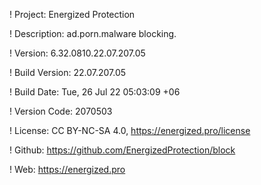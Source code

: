 ! Project: Energized Protection

! Description: ad.porn.malware blocking.

! Version: 6.32.0810.22.07.207.05

! Build Version: 22.07.207.05

! Build Date: Tue, 26 Jul 22 05:03:09 +06

! Version Code: 2070503

! License: CC BY-NC-SA 4.0, https://energized.pro/license

! Github: https://github.com/EnergizedProtection/block

! Web: https://energized.pro
